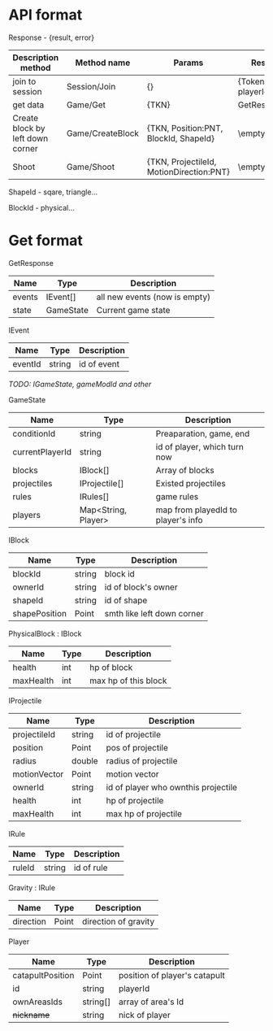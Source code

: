 # API format

Response - {result, error}

Description method |Method name | Params                             |Result                                 |
-------------------|------------|------------------------------------|---------------------------------------|
join to session    |Session/Join|{}                                  |{Token, playerId}                      |
get data           |Game/Get    |{TKN}                               |GetResponse                            |
Create block  by left down corner |Game/CreateBlock |{TKN, Position:PNT, BlockId, ShapeId} |\empty                |
Shoot              |Game/Shoot    |{TKN, ProjectileId, MotionDirection:PNT} |\empty                            |



ShapeId - sqare, triangle...

BlockId - physical...

# Get format

GetResponse

Name        |Type     |Description                          |
------------|---------|-------------------------------------|
events      |IEvent[] |all new events (now is empty)        |
state       |GameState|Current game state                   |

IEvent

Name        |Type    |Description                          |
------------|--------|-------------------------------------|
eventId     |string  |id of event                          |

*TODO: IGameState, gameModId and other*

GameState

Name           |Type         |Description                          |
---------------|-------------|-------------------------------------|
conditionId    |string       |Preaparation, game, end              |
currentPlayerId|string       |id of player, which turn now         | 
blocks         |IBlock[]     |Array of blocks                      |
projectiles    |IProjectile[]|Existed projectiles                  |
rules          |IRules[]     |game rules                           |
players        |Map<String, Player>|map from playedId to player's info|


IBlock

Name        |Type    |Description                          |
------------|--------|-------------------------------------|
blockId     |string  |block id                             |
ownerId     |string  |id of block's owner                  |
shapeId     |string  |id of shape                          |
shapePosition|Point  |smth like left down corner           |

PhysicalBlock : IBlock

Name        |Type    |Description                          |
------------|--------|-------------------------------------|
health      |int     |hp of block                          |
maxHealth   |int     |max hp of this block                 |


IProjectile

Name        |Type    |Description                          |
------------|--------|-------------------------------------|
projectileId|string  |id of projectile                     |
position    |Point   |pos of projectile                    |
radius      |double  |radius of projectile                 |
motionVector|Point   |motion vector                        |
ownerId     |string  |id of player who ownthis projectile  |
health      |int     |hp of projectile                     |
maxHealth   |int     |max hp of projectile                 |

IRule

Name        |Type    |Description                          |
------------|--------|-------------------------------------|
ruleId      |string  |id of rule                           |

Gravity : IRule

Name        |Type    |Description                          |
------------|--------|-------------------------------------|
direction   |Point   |direction of gravity                 |

Player

Name        |Type    |Description                          |
------------|--------|-------------------------------------|
catapultPosition|Point|position of player's catapult       |
id          |string  |playerId                             |
ownAreasIds |string[]|array of area's Id                   |
~~nickname~~|string  |nick of player                       |   
